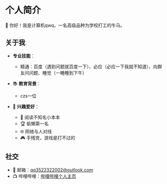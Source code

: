# 个人简介

👋 你好！我是计算机qwq，一名高级品种为学校打工的牛马。

## 关于我

- **专业技能**：
  - 精通：百度（遇到问题就百度一下）、必应（必应一下我就不知道）、向群友问问题、睡觉（一睡睡到下午）

- 📚 **教育背景**：
  - czs一位

- 🌟 **兴趣爱好**：
  - 📖 阅读不知名小本本
  - 🏆 偷懒第一名
  - 🌐 网络与人对线
  - 🎮 手残党，游戏是打不过的

## 社交

- 📧 邮箱：[qq3522322002@outlook.com](mailto:qq3522322002@outlook.com)
- 📺 哔哩哔哩：[哔哩哔哩个人主页](https://space.bilibili.com/477994226/)


